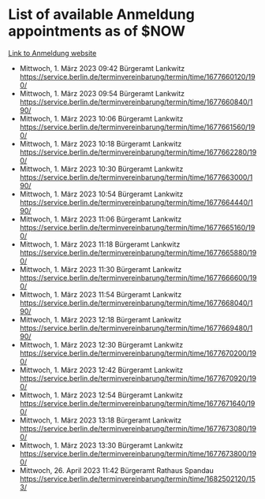 # List of available Anmeldung appointments as of $NOW
[Link to Anmeldung website](https://service.berlin.de/terminvereinbarung/termin/tag.php?termin=1&anliegen[]=120686&dienstleisterlist=122210,122217,327316,122219,327312,122227,327314,122231,327346,122243,327348,122254,122252,329742,122260,329745,122262,329748,122271,327278,122273,327274,122277,327276,330436,122280,327294,122282,327290,122284,327292,122291,327270,122285,327266,122286,327264,122296,327268,150230,329760,122297,327286,122294,327284,122312,329763,122314,329775,122304,327330,122311,327334,122309,327332,317869,122281,327352,122279,329772,122283,122276,327324,122274,327326,122267,329766,122246,327318,122251,327320,122257,327322,122208,327298,122226,327300&herkunft=http%3A%2F%2Fservice.berlin.de%2Fdienstleistung%2F120686%2F)
- Mittwoch, 1. März 2023 09:42 Bürgeramt Lankwitz https://service.berlin.de/terminvereinbarung/termin/time/1677660120/190/
- Mittwoch, 1. März 2023 09:54 Bürgeramt Lankwitz https://service.berlin.de/terminvereinbarung/termin/time/1677660840/190/
- Mittwoch, 1. März 2023 10:06 Bürgeramt Lankwitz https://service.berlin.de/terminvereinbarung/termin/time/1677661560/190/
- Mittwoch, 1. März 2023 10:18 Bürgeramt Lankwitz https://service.berlin.de/terminvereinbarung/termin/time/1677662280/190/
- Mittwoch, 1. März 2023 10:30 Bürgeramt Lankwitz https://service.berlin.de/terminvereinbarung/termin/time/1677663000/190/
- Mittwoch, 1. März 2023 10:54 Bürgeramt Lankwitz https://service.berlin.de/terminvereinbarung/termin/time/1677664440/190/
- Mittwoch, 1. März 2023 11:06 Bürgeramt Lankwitz https://service.berlin.de/terminvereinbarung/termin/time/1677665160/190/
- Mittwoch, 1. März 2023 11:18 Bürgeramt Lankwitz https://service.berlin.de/terminvereinbarung/termin/time/1677665880/190/
- Mittwoch, 1. März 2023 11:30 Bürgeramt Lankwitz https://service.berlin.de/terminvereinbarung/termin/time/1677666600/190/
- Mittwoch, 1. März 2023 11:54 Bürgeramt Lankwitz https://service.berlin.de/terminvereinbarung/termin/time/1677668040/190/
- Mittwoch, 1. März 2023 12:18 Bürgeramt Lankwitz https://service.berlin.de/terminvereinbarung/termin/time/1677669480/190/
- Mittwoch, 1. März 2023 12:30 Bürgeramt Lankwitz https://service.berlin.de/terminvereinbarung/termin/time/1677670200/190/
- Mittwoch, 1. März 2023 12:42 Bürgeramt Lankwitz https://service.berlin.de/terminvereinbarung/termin/time/1677670920/190/
- Mittwoch, 1. März 2023 12:54 Bürgeramt Lankwitz https://service.berlin.de/terminvereinbarung/termin/time/1677671640/190/
- Mittwoch, 1. März 2023 13:18 Bürgeramt Lankwitz https://service.berlin.de/terminvereinbarung/termin/time/1677673080/190/
- Mittwoch, 1. März 2023 13:30 Bürgeramt Lankwitz https://service.berlin.de/terminvereinbarung/termin/time/1677673800/190/
- Mittwoch, 26. April 2023 11:42 Bürgeramt Rathaus Spandau https://service.berlin.de/terminvereinbarung/termin/time/1682502120/153/

